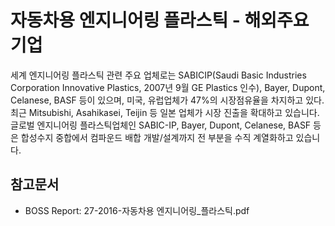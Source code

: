 # 자동차용 엔지니어링 플라스틱 - 해외주요 기업


세계 엔지니어링 플라스틱 관련 주요 업체로는 SABICIP(Saudi Basic Industries Corporation Innovative Plastics, 2007년 9월 GE Plastics 인수), Bayer, Dupont, Celanese, BASF 등이 있으며, 미국, 유럽업체가 47%의 시장점유율을 차지하고 있다. 최근 Mitsubishi, Asahikasei, Teijin 등 일본 업체가 시장 진출을 확대하고 있습니다. 글로벌 엔지니어링 플라스틱업체인 SABIC-IP, Bayer, Dupont, Celanese, BASF 등은 합성수지 중합에서 컴파운드 배합 개발/설계까지 전 부분을 수직 계열화하고 있습니다.

## 참고문서
- BOSS Report: 27-2016-자동차용 엔지니어링_플라스틱.pdf
